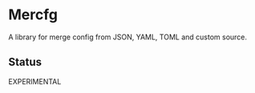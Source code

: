 # Mercfg
A library for merge config from JSON, YAML, TOML and custom source.

## Status

EXPERIMENTAL
